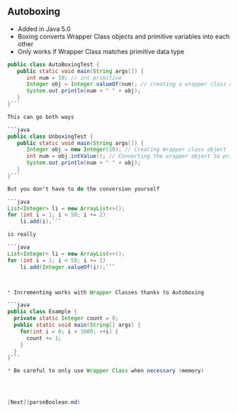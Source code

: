 ## Autoboxing
* Added in Java 5.0
* Boxing converts Wrapper Class objects and primitive variables into each other
* Only works if Wrapper Class matches primitive data type

```java
public class AutoBoxingTest {
   public static void main(String args[]) {
      int num = 10; // int primitive
      Integer obj = Integer.valueOf(num); // creating a wrapper class object
      System.out.println(num + " " + obj);
   }
}```

This can go both ways

```java
public class UnboxingTest {
   public static void main(String args[]) {
      Integer obj = new Integer(10); // Creating Wrapper class object
      int num = obj.intValue(); // Converting the wrapper object to primitive datatype
      System.out.println(num + " " + obj);
   }
}```

But you don't have to do the conversion yourself

```java
List<Integer> li = new ArrayList<>();
for (int i = 1; i < 50; i += 2)
    li.add(i);```

is really

```java
List<Integer> li = new ArrayList<>();
for (int i = 1; i < 50; i += 2)
    li.add(Integer.valueOf(i));```



* Incrementing works with Wrapper Classes thanks to Autoboxing

```java
public class Example {
  private static Integer count = 0;
  public static void main(String[] args) {
    for(int i = 0; i < 1000; ++i) {
      count += 1;
    }
  }
}```

* Be careful to only use Wrapper Class when necessary (memory)   




[Next](parseBoolean.md)
